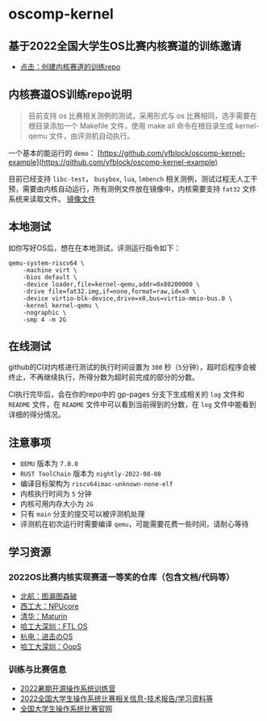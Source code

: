 # oscomp-kernel

## 基于2022全国大学生OS比赛内核赛道的训练邀请
- [点击：创建内核赛道的训练repo](https://classroom.github.com/a/vk-D9SrL)

## 内核赛道OS训练repo说明

> 目前支持 os 比赛相关测例的测试，采用形式与 os 比赛相同，选手需要在根目录添加一个 Makefile 文件，使用 make all 命令在根目录生成 kernel-qemu 文件，由评测机自动执行。

一个基本的能运行的 `demo`： [https://github.com/yfblock/oscomp-kernel-example](https://github.com/yfblock/oscomp-kernel-example)

目前已经支持 `libc-test`， `busybox`, `lua`, `lmbench` 相关测例，测试过程无人工干预，需要由内核自动运行，所有测例文件放在镜像中，内核需要支持 `fat32` 文件系统来读取文件。 [镜像文件](https://github.com/os-autograding/testsuits-in-one/raw/gh-pages/fat32.img)

## 本地测试

如你写好OS后，想在在本地测试，评测运行指令如下：

```shell
qemu-system-riscv64 \
    -machine virt \
    -bios default \
    -device loader,file=kernel-qemu,addr=0x80200000 \
    -drive file=fat32.img,if=none,format=raw,id=x0 \
    -device virtio-blk-device,drive=x0,bus=virtio-mmio-bus.0 \
    -kernel kernel-qemu \
    -nographic \
    -smp 4 -m 2G
```

## 在线测试
github的CI对内核进行测试的执行时间设置为 `300` 秒（`5`分钟），超时后程序会被终止，不再继续执行，所得分数为超时前完成的部分的分数。

CI执行完毕后，会在你的repo中的 gp-pages 分支下生成相关的 `log` 文件和 `README` 文件，在 `README` 文件中可以看到当前得到的分数，在 `log` 文件中能看到详细的得分情况。

## 注意事项
- `QEMU` 版本为 `7.0.0`
- `RUST ToolChain` 版本为 `nightly-2022-08-08`
- 编译目标架构为 `riscv64imac-unknown-none-elf`
- 内核执行时间为 `5` 分钟
- 内核可用内存大小为 `2G`
- 只有 `main` 分支的提交可以被评测机处理
- 评测机在初次运行时需要编译 `qemu`，可能需要花费一些时间，请耐心等待

## 学习资源
### 2022OS比赛内核实现赛道一等奖的仓库（包含文档/代码等）
- [北航：图漏图森破](https://gitlab.eduxiji.net/19373469/oskernel2022-x.git)
- [西工大：NPUcore](https://gitlab.eduxiji.net/2019301887/oskernel2022-npucore.git)
- [清华：Maturin](https://gitlab.eduxiji.net/scPointer/maturin.git)
- [哈工大深圳：FTL OS](https://gitlab.eduxiji.net/DarkAngelEX/oskernel2022-ftlos.git)
- [杭电：进击のOS](https://gitlab.eduxiji.net/YzTz/os.git)
- [哈工大深圳：OopS](https://gitlab.eduxiji.net/ZYF_2001/oskernel2022-oops.git)

### 训练与比赛信息
- [2022暑期开源操作系统训练营](https://learningos.github.io/rust-based-os-comp2022/)
- [2022全国大学生操作系统比赛相关信息-技术报告/学习资料等](https://github.com/oscomp/os-competition-info)
- [全国大学生操作系统比赛官网](https://os.educg.net/)

